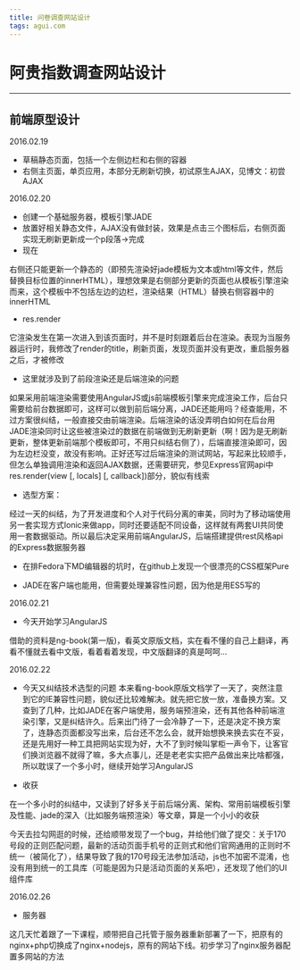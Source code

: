 ```yaml
---
title: 问卷调查网站设计
tags: agui.com
---
```

# 阿贵指数调查网站设计

***

## 前端原型设计

2016.02.19

* 草稿静态页面，包括一个左侧边栏和右侧的容器
* 右侧主页面，单页应用，本部分无刷新切换，初试原生AJAX，见博文：初尝AJAX

2016.02.20

* 创建一个基础服务器，模板引擎JADE
* 放置好相关静态文件，AJAX没有做封装，效果是点击三个图标后，右侧页面实现无刷新更新成一个p段落->完成
* 现在

右侧还只能更新一个静态的（即预先渲染好jade模板为文本或html等文件，然后替换目标位置的innerHTML），理想效果是右侧部分更新的页面也从模板引擎渲染而来，这个模板中不包括左边的边栏，渲染结果（HTML）替换右侧容器中的innerHTML
* res.render

它渲染发生在第一次进入到该页面时，并不是时刻跟着后台在渲染。表现为当服务器运行时，我修改了render的title，刷新页面，发现页面并没有更改，重启服务器之后，才被修改

* 这里就涉及到了前段渲染还是后端渲染的问题

如果采用前端渲染需要使用AngularJS或js前端模板引擎来完成渲染工作，后台只需要给前台数据即可，这样可以做到前后端分离，JADE还能用吗？经查能用，不过方案很纠结，一般直接交由前端渲染。后端渲染的话没弄明白如何在后台用JADE渲染同时让这些被渲染过的数据在前端做到无刷新更新（啊！因为是无刷新更新，整体更新前端那个模板即可，不用只纠结右侧了），后端直接渲染即可，因为左边栏没变，故没有影响。正好还写过后端渲染的测试网站，写起来比较顺手，但怎么单独调用渲染和返回AJAX数据，还需要研究，参见Express官网api中res.render(view [, locals] [, callback])部分，貌似有线索

* 选型方案：

经过一天的纠结，为了开发进度和个人对于代码分离的审美，同时为了移动端使用另一套实现方式Ionic来做app，同时还要适配不同设备，这样就有两套UI共同使用一套数据驱动。所以最后决定采用前端AngularJS，后端搭建提供rest风格api的Express数据服务器

* 在排Fedora下MD编辑器的坑时，在github上发现一个很漂亮的CSS框架Pure

* JADE在客户端也能用，但需要处理兼容性问题，因为他是用ES5写的

2016.02.21

* 今天开始学习AngularJS

借助的资料是ng-book(第一版)，看英文原版文档，实在看不懂的自己上翻译，再看不懂就去看中文版，看着看着发现，中文版翻译的真是呵呵...

2016.02.22

* 今天又纠结技术选型的问题
本来看ng-book原版文档学了一天了，突然注意到它的IE兼容性问题，貌似还比较难解决。就先把它放一放，准备换方案。又查到了几种，比如JADE在客户端使用，服务端预渲染，还有其他各种前端渲染引擎，又是纠结许久。后来出门待了一会冷静了一下，还是决定不换方案了，连静态页面都没写出来，后台还不怎么会，就开始想换来换去实在不妥，还是先用好一种工具把网站实现为好，大不了到时候叫掌柜一声令下，让客官们换浏览器不就得了嘛，多大点事儿，还是老老实实把产品做出来比啥都强，所以耽误了一个多小时，继续开始学习AngularJS

* 收获

在一个多小时的纠结中，又读到了好多关于前后端分离、架构、常用前端模板引擎及性能、jade的深入（比如服务端预渲染）等文章，算是一个小小的收获

今天去拉勾网逛的时候，还给顺带发现了一个bug，并给他们做了提交：关于170号段的正则匹配问题，最新的活动页面手机号的正则式和他们官网通用的正则时不统一（被简化了），结果导致了我的170号段无法参加活动，js也不加密不混淆，也没有用到统一的工具库（可能是因为只是活动页面的关系吧），还发现了他们的UI组件库

2016.02.26

* 服务器

这几天忙着跟了一下课程，顺带把自己托管于服务器重新部署了一下，把原有的nginx+php切换成了nginx+nodejs，原有的网站下线。初步学习了nginx服务器配置多网站的方法
